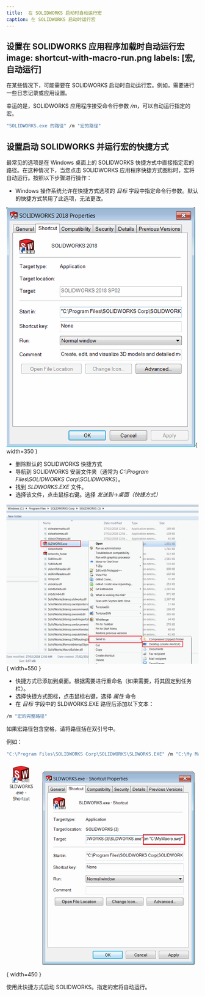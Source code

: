 ```yaml
---
title:  在 SOLIDWORKS 启动时自动运行宏
caption: 在 SOLIDWORKS 启动时运行宏
---
```

 设置在 SOLIDWORKS 应用程序加载时自动运行宏
image: shortcut-with-macro-run.png
labels: [宏,自动运行]
---
在某些情况下，可能需要在 SOLIDWORKS 启动时自动运行宏。例如，需要进行一些日志记录或应用设置。

幸运的是，SOLIDWORKS 应用程序接受命令行参数 */m*，可以自动运行指定的宏。

~~~ cmd
"SOLIDWORKS.exe 的路径" /m "宏的路径"
~~~

## 设置启动 SOLIDWORKS 并运行宏的快捷方式

最常见的选项是在 Windows 桌面上的 SOLIDWORKS 快捷方式中直接指定宏的路径。在这种情况下，当您点击 SOLIDWORKS 应用程序快捷方式图标时，宏将自动运行。按照以下步骤进行操作：

* Windows 操作系统允许在快捷方式选项的 *目标* 字段中指定命令行参数。默认的快捷方式禁用了此选项，无法更改。

![SOLIDWORKS 快捷方式的默认选项](default-shortcut-options.png){ width=350 }

* 删除默认的 SOLIDWORKS 快捷方式
* 导航到 SOLIDWORKS 安装文件夹（通常为 *C:\Program Files\SOLIDWORKS Corp\SOLIDWORKS*）。
* 找到 *SLDWORKS.EXE* 文件。
* 选择该文件，点击鼠标右键。选择 *发送到*->*桌面（快捷方式）*

![SOLIDWORKS.exe 文件位置](sldworks-exe-location.png){ width=550 }

* 快捷方式已添加到桌面。根据需要进行重命名（如果需要，将其固定到任务栏）。
* 选择快捷方式图标，点击鼠标右键，选择 *属性* 命令
* 在 *目标* 字段中的 SLDWORKS.EXE 路径后添加以下文本：

~~~ cmd
/m "宏的完整路径" 
~~~

如果宏路径包含空格，请将路径括在双引号中。

例如：

~~~ cmd
"C:\Program Files\SOLIDWORKS Corp\SOLIDWORKS\SLDWORKS.EXE" /m "C:\My Macros\Macro1.swb"
~~~

![带有宏路径的快捷方式](shortcut-with-macro-run.png){ width=450 }

使用此快捷方式启动 SOLIDWORKS。指定的宏将自动运行。